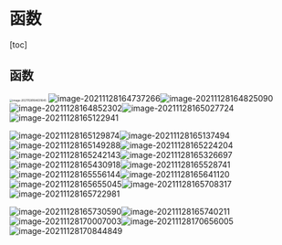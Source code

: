 # 函数

[toc]

## 函数

<img src="D:\codehub\typora_book\c++学习\img\image-20211128164631645.png" alt="image-20211128164631645" style="zoom: 33%;" />	![image-20211128164737266](D:\codehub\typora_book\c++学习\img\image-20211128164737266.png)![image-20211128164825090](D:\codehub\typora_book\c++学习\img\image-20211128164825090.png)![image-20211128164852302](D:\codehub\typora_book\c++学习\img\image-20211128164852302.png)![image-20211128165027724](D:\codehub\typora_book\c++学习\img\image-20211128165027724.png)![image-20211128165122941](D:\codehub\typora_book\c++学习\img\image-20211128165122941.png)

![image-20211128165129874](D:\codehub\typora_book\c++学习\img\image-20211128165129874.png)![image-20211128165137494](D:\codehub\typora_book\c++学习\img\image-20211128165137494.png)![image-20211128165149288](D:\codehub\typora_book\c++学习\img\image-20211128165149288.png)![image-20211128165224204](D:\codehub\typora_book\c++学习\img\image-20211128165224204.png)![image-20211128165242143](D:\codehub\typora_book\c++学习\img\image-20211128165242143.png)![image-20211128165326697](D:\codehub\typora_book\c++学习\img\image-20211128165326697.png)![image-20211128165430918](D:\codehub\typora_book\c++学习\img\image-20211128165430918.png)![image-20211128165528741](D:\codehub\typora_book\c++学习\img\image-20211128165528741.png)![image-20211128165556144](D:\codehub\typora_book\c++学习\img\image-20211128165556144.png)![image-20211128165641120](D:\codehub\typora_book\c++学习\img\image-20211128165641120.png)![image-20211128165655045](D:\codehub\typora_book\c++学习\img\image-20211128165655045.png)![image-20211128165708317](D:\codehub\typora_book\c++学习\img\image-20211128165708317.png)![image-20211128165722981](D:\codehub\typora_book\c++学习\img\image-20211128165722981.png)

![image-20211128165730590](D:\codehub\typora_book\c++学习\img\image-20211128165730590.png)![image-20211128165740211](D:\codehub\typora_book\c++学习\img\image-20211128165740211.png)![image-20211128170007003](D:\codehub\typora_book\c++学习\img\image-20211128170007003.png)![image-20211128170656005](D:\codehub\typora_book\c++学习\img\image-20211128170656005.png)![image-20211128170844849](D:\codehub\typora_book\c++学习\img\image-20211128170844849.png)
